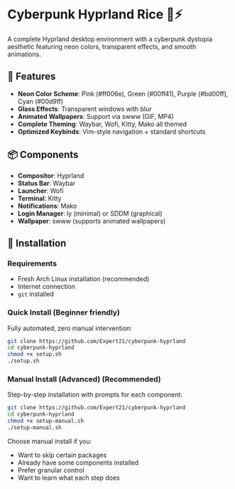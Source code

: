 # Cyberpunk Hyprland Rice 🌆⚡

A complete Hyprland desktop environment with a cyberpunk dystopia aesthetic featuring neon colors, transparent effects, and smooth animations.

## 🎨 Features

- **Neon Color Scheme**: Pink (#ff006e), Green (#00ff41), Purple (#bd00ff), Cyan (#00d9ff)
- **Glass Effects**: Transparent windows with blur
- **Animated Wallpapers**: Support via swww (GIF, MP4)
- **Complete Theming**: Waybar, Wofi, Kitty, Mako all themed
- **Optimized Keybinds**: Vim-style navigation + standard shortcuts

## 📦 Components

- **Compositor**: Hyprland
- **Status Bar**: Waybar
- **Launcher**: Wofi
- **Terminal**: Kitty
- **Notifications**: Mako
- **Login Manager**: ly (minimal) or SDDM (graphical)
- **Wallpaper**: swww (supports animated wallpapers)

## 🚀 Installation

### Requirements

- Fresh Arch Linux installation (recommended)
- Internet connection
- `git` installed

### Quick Install (Beginner friendly)
Fully automated, zero manual intervention:
```bash
git clone https://github.com/Expert21/cyberpunk-hyprland
cd cyberpunk-hyprland
chmod +x setup.sh
./setup.sh
```

### Manual Install (Advanced) (Recommended)
Step-by-step installation with prompts for each component:
```bash
git clone https://github.com/Expert21/cyberpunk-hyprland
cd cyberpunk-hyprland
chmod +x setup-manual.sh
./setup-manual.sh
```

Choose manual install if you:
- Want to skip certain packages
- Already have some components installed
- Prefer granular control
- Want to learn what each step does
